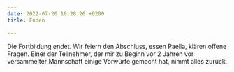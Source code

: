 ```yaml
---
date: 2022-07-26 10:28:26 +0200
title: Enden

---
```

Die Fortbildung endet. Wir feiern den Abschluss, essen Paella, klären offene Fragen. Einer der Teilnehmer, der mir zu Beginn vor 2 Jahren vor versammelter Mannschaft einige Vorwürfe gemacht hat, nimmt alles zurück. 